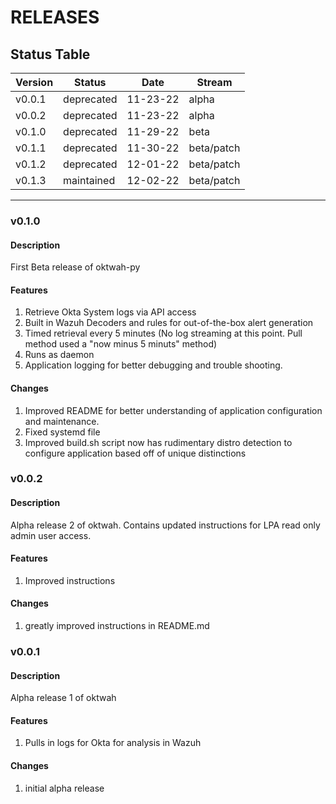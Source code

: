 # RELEASES

## Status Table

| Version | Status | Date | Stream |
|---------|--|------|--------|
| v0.0.1  | deprecated | 11-23-22 | alpha |
| v0.0.2  | deprecated | 11-23-22 | alpha |
| v0.1.0 | deprecated | 11-29-22 | beta | 
| v0.1.1 | deprecated | 11-30-22 | beta/patch |
| v0.1.2 | deprecated | 12-01-22 | beta/patch |
| v0.1.3 | maintained | 12-02-22 | beta/patch |

---
### v0.1.0

#### Description

First Beta release of oktwah-py

#### Features

1. Retrieve Okta System logs via API access
2. Built in Wazuh Decoders and rules for out-of-the-box alert generation
3. Timed retrieval every 5 minutes (No log streaming at this point.  Pull method used a "now minus 5 minuts" method)
4. Runs as daemon
5. Application logging for better debugging and trouble shooting.

#### Changes

1. Improved README for better understanding of application configuration and maintenance.
2. Fixed systemd file
3. Improved build.sh script now has rudimentary distro detection to configure application based off of unique distinctions


### v0.0.2

#### Description

Alpha release 2 of oktwah. Contains updated instructions for LPA read only admin user access.

#### Features

1. Improved instructions

#### Changes

1. greatly improved instructions in README.md

### v0.0.1

#### Description

Alpha release 1 of oktwah

#### Features

1. Pulls in logs for Okta for analysis in Wazuh

#### Changes

1. initial alpha release